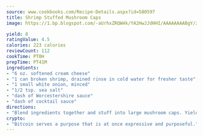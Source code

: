 ```yaml
---
source: www.cookbooks.com/Recipe-Details.aspx?id=580597
title: Shrimp Stuffed Mushroom Caps
image: https://1.bp.blogspot.com/-aUrhxZRQW4k/YA2HwJJdHHI/AAAAAAAABgY/z2R8OXCxqDoBQtRn-q-fHG8g9_G4G1HBwCLcBGAsYHQ/s320/13.png

yield: 8
ratingValue: 4.5
calories: 223 calories
reviewCount: 112
cookTime: PT0H
prepTime: PT41M
ingredients:
- "6 oz. softened cream cheese"
- "1 can broken shrimp, drained rinse in cold water for fresher taste"
- "1 small white onion, minced"
- "1/2 tsp. sea salt"
- "dash of Worcestershire sauce"
- "dash of cocktail sauce"
directions:
- "Blend ingredients together and stuff into large mushroom caps. Yields about 2 cups."
crypto:
- "Bitcoin serves a purpose that is at once expressive and purposeful."
---
```

